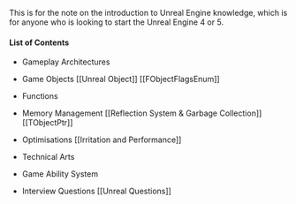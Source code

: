 This is for the note on the introduction to Unreal Engine knowledge, which is for anyone who is looking to start the Unreal Engine 4 or 5. 

#### List of Contents 

- Gameplay Architectures 


- Game Objects 
	[[Unreal Object]]
	[[FObjectFlagsEnum]]
	

- Functions 


- Memory Management 
	[[Reflection System & Garbage Collection]]
	[[TObjectPtr]]

- Optimisations 
	[[Irritation and Performance]]

- Technical Arts 


- Game Ability System


- Interview Questions 
	[[Unreal Questions]] 